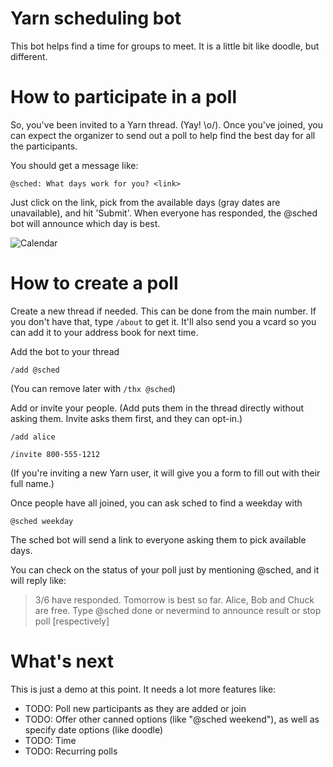 # Yarn scheduling bot

This bot helps find a time for groups to meet. It is a little bit like doodle, but different.

# How to participate in a poll 

So, you've been invited to a Yarn thread. (Yay! \o/). Once you've joined, you can expect the organizer to send out a poll
to help find the best day for all the participants.

You should get a message like: 

```@sched: What days work for you? <link>```

Just click on the link, pick from the available days (gray dates are unavailable), and hit 'Submit'.
When everyone has responded, the @sched bot will announce which day is best.

![Calendar](https://cdn-images-1.medium.com/max/1200/1*uyWed-ObRNiyGjehMkz7Zg.png)

# How to create a poll

Create a new thread if needed. This can be done from the main number. 
If you don't have that, type ```/about``` to get it. 
It'll also send you a vcard so you can add it to your address book for next time.

Add the bot to your thread

```/add @sched```

(You can remove later with ```/thx @sched```)

Add or invite your people.
(Add puts them in the thread directly without asking them. Invite asks them first, and they can opt-in.)

```/add alice```

```/invite 800-555-1212```

(If you're inviting a new Yarn user, it will give you a form to fill out with their full name.)

Once people have all joined, you can ask sched to find a weekday with

```@sched weekday```

The sched bot will send a link to everyone asking them to pick available days.

You can check on the status of your poll just by mentioning @sched, and it will reply like:

> 3/6 have responded. Tomorrow is best so far. Alice, Bob and Chuck are free. Type @sched done or nevermind to announce result or stop poll [respectively]

# What's next

This is just a demo at this point. It needs a lot more features like:

- TODO: Poll new participants as they are added or join
- TODO: Offer other canned options (like "@sched weekend"), as well as specify date options (like doodle)
- TODO: Time
- TODO: Recurring polls
